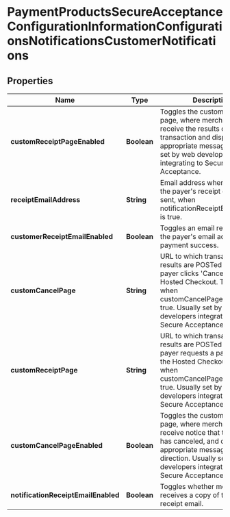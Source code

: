 
# PaymentProductsSecureAcceptanceConfigurationInformationConfigurationsNotificationsCustomerNotifications

## Properties
Name | Type | Description | Notes
------------ | ------------- | ------------- | -------------
**customReceiptPageEnabled** | **Boolean** | Toggles the custom receipt page, where merchants can receive the results of the transaction and display appropriate messaging. Usually set by web developers integrating to Secure Acceptance. |  [optional]
**receiptEmailAddress** | **String** | Email address where a copy of the payer&#39;s receipt email is sent, when notificationReceiptEmailEnabled is true. |  [optional]
**customerReceiptEmailEnabled** | **Boolean** | Toggles an email receipt sent to the payer&#39;s email address on payment success. |  [optional]
**customCancelPage** | **String** | URL to which transaction results are POSTed when the payer clicks &#39;Cancel&#39; on the Hosted Checkout. Triggered when customCancelPageEnabled is true. Usually set by web developers integrating to Secure Acceptance. |  [optional]
**customReceiptPage** | **String** | URL to which transaction results are POSTed when the payer requests a payment on the Hosted Checkout. Triggered when customCancelPageEnabled is true. Usually set by web developers integrating to Secure Acceptance. |  [optional]
**customCancelPageEnabled** | **Boolean** | Toggles the custom cancel page, where merchants can receive notice that the payer has canceled, and display appropriate messaging and direction. Usually set by web developers integrating to Secure Acceptance. |  [optional]
**notificationReceiptEmailEnabled** | **Boolean** | Toggles whether merchant receives a copy of the payer&#39;s receipt email. |  [optional]



